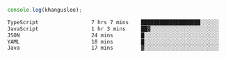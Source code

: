 ```js
console.log(khanguslee);
```

<!--START_SECTION:waka-->

```txt
TypeScript                 7 hrs 7 mins    ███████████████████░░░░░░   75.44 %
JavaScript                 1 hr 3 mins     ██▓░░░░░░░░░░░░░░░░░░░░░░   11.15 %
JSON                       24 mins         █░░░░░░░░░░░░░░░░░░░░░░░░   04.31 %
YAML                       18 mins         █░░░░░░░░░░░░░░░░░░░░░░░░   03.34 %
Java                       17 mins         ▓░░░░░░░░░░░░░░░░░░░░░░░░   03.08 %
```

<!--END_SECTION:waka-->

<!--
**khanguslee/khanguslee** is a ✨ _special_ ✨ repository because its `README.md` (this file) appears on your GitHub profile.

Here are some ideas to get you started:

- 🔭 I’m currently working on ...
- 🌱 I’m currently learning ...
- 👯 I’m looking to collaborate on ...
- 🤔 I’m looking for help with ...
- 💬 Ask me about ...
- 📫 How to reach me: ...
- 😄 Pronouns: ...
- ⚡ Fun fact: ...
-->
